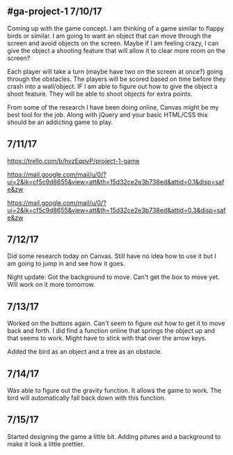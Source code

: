 #ga-project-1
7/10/17
-------

Coming up with the game concept. I am thinking of a game similar to flappy birds or similar. I am going to want an object that can move through the screen and avoid objects on the screen. Maybe if I am feeling crazy, I can give the object a shooting feature that will allow it to clear more room on the screen?

Each player will take a turn (maybe have two on the screen at once?) going through the obstacles. The players will be scored based on time before they crash into a wall/object. IF I am able to figure out how to give the object a shoot feature. They will be able to shoot objects for extra points. 

From some of the research I have been doing online, Canvas might be my best tool for the job. Along with jQuery and your basic HTML/CSS this should be an addicting game to play.


7/11/17
--------
https://trello.com/b/hvzEqpyP/project-1-game

https://mail.google.com/mail/u/0/?ui=2&ik=cf5c9d8655&view=att&th=15d32ce2e3b738ed&attid=0.1&disp=safe&zw

https://mail.google.com/mail/u/0/?ui=2&ik=cf5c9d8655&view=att&th=15d32ce2e3b738ed&attid=0.3&disp=safe&zw



7/12/17
--------

Did some research today on Canvas. Still have no idea how to use it but I am going to jump in and see how it goes.

Night update: Got the background to move. Can't get the box to move yet. Will work on it more tomorrow.



7/13/17
--------
Worked on the buttons again. Can't seem to figure out how to get it to move back and forth. I did find a function online that springs the object up and that seems to work. Might have to stick with that over the arrow keys.

Added the bird as an object and a tree as an obstacle. 


7/14/17
--------
Was able to figure out the gravity function. It allows the game to work. The bird will automatically fall back down with this function.

7/15/17
--------
Started designing the game a little bit. Adding pitures and a background to make it look a little prettier. 
